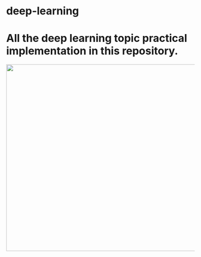 # deep-learning

# All the deep learning topic practical implementation in this repository.

<img src="https://karmaadvisory.com/wp-content/uploads/2018/11/Screen-Shot-2018-11-04-at-2.38.34-PM.png" width="800" height="500"/>
